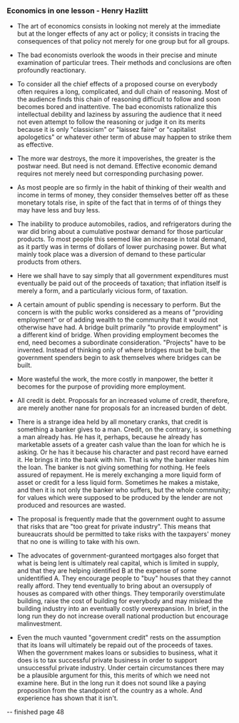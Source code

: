 ### Economics in one lesson - Henry Hazlitt

* The art of economics consists in looking not merely at the immediate but at the longer effects of any act or policy; it consists in tracing the consequences of that policy not merely for one group but for all groups.

* The bad economists overlook the woods in their precise and minute examination of particular trees. Their methods and conclusions are often profoundly reactionary.

* To consider all the chief effects of a proposed course on everybody often requires a long, complicated, and dull chain of reasoning. Most of the audience finds this chain of reasoning difficult to follow and soon becomes bored and inattentive. The bad economists rationalize this intellectual debility and laziness by assuring the audience that it need not even attempt to follow the reasoning or judge it on its merits because it is only "classicism" or "laissez faire" or "capitalist apologetics" or whatever other term of abuse may happen to strike them as effective.

* The more war destroys, the more it impoverishes, the greater is the postwar need. But need is not demand. Effective economic demand requires not merely need but corresponding purchasing power.

* As most people are so firmly in the habit of thinking of their wealth and income in terms of money, they consider themselves better off as these monetary  totals rise, in spite of the fact that in terms of of things they may have less and buy less.

* The inability to produce automobiles, radios, and refrigerators during the war did bring about a cumulative postwar demand for those particular products. To most people this seemed like an increase in total demand, as it partly was in terms of dollars of lower purchasing power. But what mainly took place was a diversion of demand to these particular products from others.

* Here we shall have to say simply that all government expenditures must eventually be paid out of the proceeds of taxation; that inflation itself is merely a form, and a particularly vicious form, of taxation.

* A certain amount of public spending is necessary to perform. But the concern is with the public works considered as a means of "providing employment" or of adding wealth to the community that it would not otherwise have had.
A bridge built primarily "to provide employment" is a different kind of bridge. When providing employment becomes the end, need becomes a subordinate consideration. "Projects" have to be invented. Instead of thinking only of where bridges must be built, the government spenders begin to ask themselves where bridges can be built. 

* More wasteful the work, the more costly in manpower, the better it becomes for the purpose of providing more employment.

* All credit is debt. Proposals for an increased volume of credit, therefore, are merely another nane for proposals for an increased burden of debt.

* There is a strange idea held by all monetary cranks, that credit is something a banker gives to a man. Credit, on the contrary, is something a man already has. He has it, perhaps, because he already has marketable assets of a greater cash value than the loan for which he is asking. Or he has it because his character and past record have earned it. He brings it into the bank with him. That is why the banker makes him the loan. The banker is not giving something for nothing. He feels assured of repayment. He is merely exchanging a more liquid form of asset or credit for a less liquid form. Sometimes he makes a mistake, and then it is not only the banker who suffers, but the whole community; for values which were supposed to be produced by the lender are not produced and resources are wasted.

* The proposal is frequently made that the government ought to assume that risks that are "too great for private industry". This means that bureaucrats should be permitted to take risks with the taxpayers' money that no one is willing to take with his own.

* The advocates of government-guranteed mortgages also forget that what is being lent is ultimately real capital, which is limited in supply, and that they are helping identified B at the expense of some unidentified A. They encourage people to "buy" houses that they cannot really afford. They tend eventually to bring about an oversupply of houses as compared with other things. They temporarily overstimulate building, raise the cost of building for everybody and may mislead the building industry into an eventually costly overexpansion. In brief, in the long run they do not increase overall national production but encourage malinvestment.


* Even the much vaunted "government credit" rests on the assumption that its loans will ultimately be repaid out of the proceeds of taxes. When the government makes loans or subsidies to business, what it does is to tax successful private business in order to support unsuccessful private industry. Under certain circumstances there may be a plausible argument for this, this merits of which we need not examine here. But in the long run it does not sound like a paying proposition from the standpoint of the country as a whole. And experience has shown that it isn't.


-- finished page  48